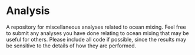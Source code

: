 # Analysis
A repository for miscellaneous analyses related to ocean mixing. Feel free to submit any analyses you have done relating to ocean mixing that may be useful for others. Please include all code if possible, since the results may be sensitive to the details of how they are performed.
